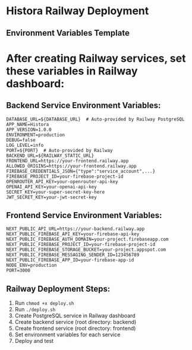 # Histora Railway Deployment
## Environment Variables Template

# After creating Railway services, set these variables in Railway dashboard:

## Backend Service Environment Variables:
```
DATABASE_URL=${DATABASE_URL}  # Auto-provided by Railway PostgreSQL
APP_NAME=Histora
APP_VERSION=1.0.0
ENVIRONMENT=production
DEBUG=false
LOG_LEVEL=info
PORT=${PORT}  # Auto-provided by Railway
BACKEND_URL=${RAILWAY_STATIC_URL}
FRONTEND_URL=https://your-frontend.railway.app
ALLOWED_ORIGINS=https://your-frontend.railway.app
FIREBASE_CREDENTIALS_JSON={"type":"service_account",...}
FIREBASE_PROJECT_ID=your-firebase-project-id
OPENROUTER_API_KEY=your-openrouter-api-key
OPENAI_API_KEY=your-openai-api-key
SECRET_KEY=your-super-secret-key-here
JWT_SECRET_KEY=your-jwt-secret-key
```

## Frontend Service Environment Variables:
```
NEXT_PUBLIC_API_URL=https://your-backend.railway.app
NEXT_PUBLIC_FIREBASE_API_KEY=your-firebase-api-key
NEXT_PUBLIC_FIREBASE_AUTH_DOMAIN=your-project.firebaseapp.com
NEXT_PUBLIC_FIREBASE_PROJECT_ID=your-firebase-project-id
NEXT_PUBLIC_FIREBASE_STORAGE_BUCKET=your-project.appspot.com
NEXT_PUBLIC_FIREBASE_MESSAGING_SENDER_ID=123456789
NEXT_PUBLIC_FIREBASE_APP_ID=your-firebase-app-id
NODE_ENV=production
PORT=3000
```

## Railway Deployment Steps:
1. Run `chmod +x deploy.sh`
2. Run `./deploy.sh`
3. Create PostgreSQL service in Railway dashboard
4. Create backend service (root directory: backend)
5. Create frontend service (root directory: frontend)
6. Set environment variables for each service
7. Deploy and test
